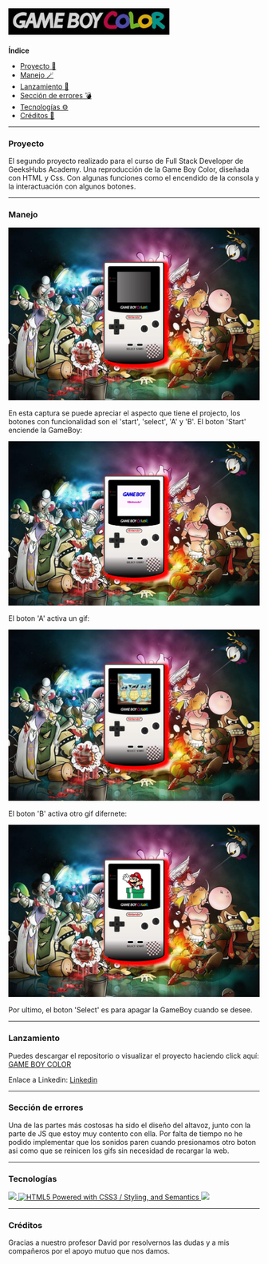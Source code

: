 ![alt text](img/logo-color.png)
---
**Índice**
- [Proyecto 👾](#qué-es)
- [Manejo 🪄](#proyecto)
- [Lanzamiento 🚀](#lanzamiento)
- [Sección de errores 💣](#sección-de-errores)
- [Tecnologías ⚙️](#tecnologías)
- [Créditos 📜](#créditos)
---

### Proyecto

El segundo proyecto realizado para el curso de Full Stack Developer de GeeksHubs Academy. 
Una reproducción de la Game Boy Color, diseñada con HTML y Css. Con algunas funciones como el encendido de la consola y la interactuación con algunos botones. 

---

### Manejo

![alt text](img/proj.JPG)

En esta captura se puede apreciar el aspecto que tiene el projecto, los botones con funcionalidad son el 'start', 'select', 'A' y 'B'.
El boton 'Start' enciende la GameBoy:

![alt text](img/encendida.JPG)

El boton 'A' activa un gif:

![alt text](img/squirt.JPG)

El boton 'B' activa otro gif difernete:

![Alt text](img/mario.JPG)

Por ultimo, el boton 'Select' es para apagar la GameBoy cuando se desee.

---

### Lanzamiento

Puedes descargar el repositorio o visualizar el proyecto haciendo click aquí: [GAME BOY COLOR](https://github.com/BGMiralles/projGameBoy)

Enlace a Linkedin:
[Linkedin](https://www.linkedin.com/in/borjagutierrezmiralles/)

---
### Sección de errores

Una de las partes más costosas ha sido el diseño del altavoz, junto con la parte de JS que estoy muy contento con ella. Por falta de tiempo no he podido implementar que los sonidos paren cuando presionamos otro boton asi como que se reinicen los gifs sin necesidad de recargar la web.

---

### Tecnologías

<a href="https://developer.mozilla.org/es/docs/Web/CSS">
    <img src= "https://user-images.githubusercontent.com/121863208/227808642-a8dcfecb-74b9-4796-8b2b-7bfe5cf1b4ba.svg"/>
</a>
<a href="http://www.w3.org/html/logo/">
<img src="https://www.w3.org/html/logo/badge/html5-badge-h-css3-semantics.png" width="80" height="30" alt="HTML5 Powered with CSS3 / Styling, and Semantics" title="HTML5 Powered with CSS3 / Styling, and Semantics">
</a>
<a href="https://developer.mozilla.org/es/docs/Web/JavaScript">
    <img src= "https://img.shields.io/badge/javascipt-EFD81D?style=for-the-badge&logo=javascript&logoColor=black"/>
</a>

---
### Créditos

Gracias a nuestro profesor David por resolvernos las dudas y a mis compañeros por el apoyo mutuo que nos damos. 